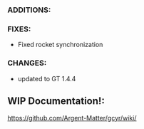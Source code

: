 ### ADDITIONS:

### FIXES:
- Fixed rocket synchronization

### CHANGES:
- updated to GT 1.4.4

## WIP Documentation!:

https://github.com/Argent-Matter/gcyr/wiki/
